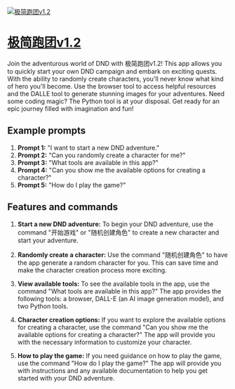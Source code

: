 [![极简跑团v1.2](https://files.oaiusercontent.com/file-Io4jlv8rZI6BAhRT55iAtBFY?se=2123-10-18T03%3A59%3A26Z&sp=r&sv=2021-08-06&sr=b&rscc=max-age%3D31536000%2C%20immutable&rscd=attachment%3B%20filename%3DDALL%25C2%25B7E%25202023-11-11%252011.56.07%2520-%2520An%2520oil%2520painting%2520depicting%2520a%2520mysterious%2520dungeon%2520master%252C%2520set%2520in%2520a%2520dimly%2520lit%252C%2520ancient%2520library.%2520The%2520dungeon%2520master%252C%2520a%2520Middle%2520Eastern%2520male%2520in%2520his%2520forties%252C%2520.png&sig=G7FodC19GuZ1WzO9JRBY0RNXr0qvaXlZo6hq29Z63f8%3D)](https://chat.openai.com/g/g-9cjSujtfz-ji-jian-pao-tuan-v1-2)

# [极简跑团v1.2](https://chat.openai.com/g/g-9cjSujtfz-ji-jian-pao-tuan-v1-2)

Join the adventurous world of DND with 极简跑团v1.2! This app allows you to quickly start your own DND campaign and embark on exciting quests. With the ability to randomly create characters, you'll never know what kind of hero you'll become. Use the browser tool to access helpful resources and the DALLE tool to generate stunning images for your adventures. Need some coding magic? The Python tool is at your disposal. Get ready for an epic journey filled with imagination and fun!

## Example prompts

1. **Prompt 1:** "I want to start a new DND adventure."
2. **Prompt 2:** "Can you randomly create a character for me?"
3. **Prompt 3:** "What tools are available in this app?"
4. **Prompt 4:** "Can you show me the available options for creating a character?"
5. **Prompt 5:** "How do I play the game?"

## Features and commands

1. **Start a new DND adventure:** To begin your DND adventure, use the command "开始游戏" or "随机创建角色" to create a new character and start your adventure.

2. **Randomly create a character:** Use the command "随机创建角色" to have the app generate a random character for you. This can save time and make the character creation process more exciting.

3. **View available tools:** To see the available tools in the app, use the command "What tools are available in this app?" The app provides the following tools: a browser, DALL-E (an AI image generation model), and two Python tools.

4. **Character creation options:** If you want to explore the available options for creating a character, use the command "Can you show me the available options for creating a character?" The app will provide you with the necessary information to customize your character.

5. **How to play the game:** If you need guidance on how to play the game, use the command "How do I play the game?" The app will provide you with instructions and any available documentation to help you get started with your DND adventure.
